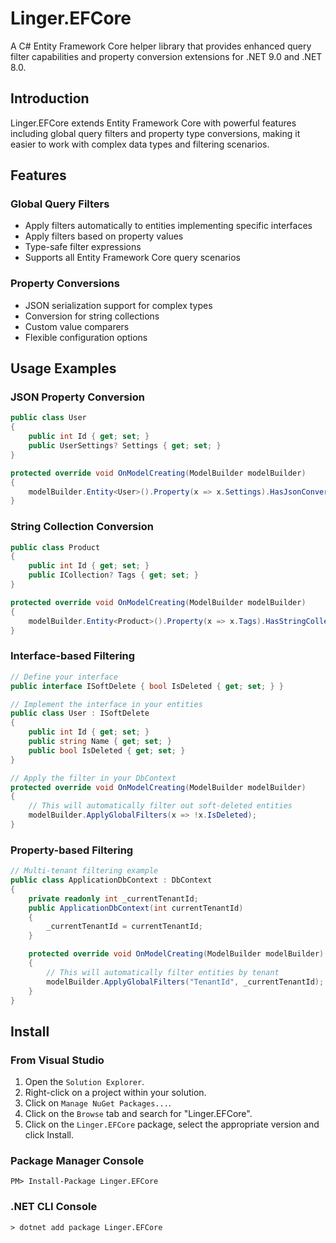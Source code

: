 ﻿# Linger.EFCore

A C# Entity Framework Core helper library that provides enhanced query filter capabilities and property conversion extensions for .NET 9.0 and .NET 8.0.

## Introduction

Linger.EFCore extends Entity Framework Core with powerful features including global query filters and property type conversions, making it easier to work with complex data types and filtering scenarios.

## Features

### Global Query Filters
- Apply filters automatically to entities implementing specific interfaces
- Apply filters based on property values
- Type-safe filter expressions
- Supports all Entity Framework Core query scenarios

### Property Conversions
- JSON serialization support for complex types
- Conversion for string collections
- Custom value comparers
- Flexible configuration options

## Usage Examples

### JSON Property Conversion

```csharp
public class User
{ 
    public int Id { get; set; }
    public UserSettings? Settings { get; set; }
}

protected override void OnModelCreating(ModelBuilder modelBuilder) 
{ 
    modelBuilder.Entity<User>().Property(x => x.Settings).HasJsonConversion(); 
}
```

### String Collection Conversion
```csharp
public class Product 
{ 
    public int Id { get; set; }
    public ICollection? Tags { get; set; }
}

protected override void OnModelCreating(ModelBuilder modelBuilder) 
{
    modelBuilder.Entity<Product>().Property(x => x.Tags).HasStringCollectionConversion(separator: ","); 
}
```

### Interface-based Filtering


```csharp
// Define your interface 
public interface ISoftDelete { bool IsDeleted { get; set; } }

// Implement the interface in your entities 
public class User : ISoftDelete 
{
    public int Id { get; set; }
    public string Name { get; set; }
    public bool IsDeleted { get; set; } 
}

// Apply the filter in your DbContext 
protected override void OnModelCreating(ModelBuilder modelBuilder) 
{ 
    // This will automatically filter out soft-deleted entities 
    modelBuilder.ApplyGlobalFilters(x => !x.IsDeleted); 
}
```


### Property-based Filtering

```csharp
// Multi-tenant filtering example 
public class ApplicationDbContext : DbContext 
{
    private readonly int _currentTenantId;
    public ApplicationDbContext(int currentTenantId)
    {
        _currentTenantId = currentTenantId;
    }

    protected override void OnModelCreating(ModelBuilder modelBuilder)
    {
        // This will automatically filter entities by tenant
        modelBuilder.ApplyGlobalFilters("TenantId", _currentTenantId);
    }
}
```

## Install

### From Visual Studio

1. Open the `Solution Explorer`.
2. Right-click on a project within your solution.
3. Click on `Manage NuGet Packages...`.
4. Click on the `Browse` tab and search for "Linger.EFCore".
5. Click on the `Linger.EFCore` package, select the appropriate version and click Install.

### Package Manager Console

```
PM> Install-Package Linger.EFCore
```

### .NET CLI Console

```
> dotnet add package Linger.EFCore
```

